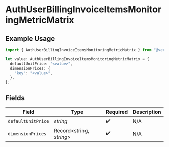 # AuthUserBillingInvoiceItemsMonitoringMetricMatrix

## Example Usage

```typescript
import { AuthUserBillingInvoiceItemsMonitoringMetricMatrix } from "@vercel/sdk/models/components";

let value: AuthUserBillingInvoiceItemsMonitoringMetricMatrix = {
  defaultUnitPrice: "<value>",
  dimensionPrices: {
    "key": "<value>",
  },
};
```

## Fields

| Field                    | Type                     | Required                 | Description              |
| ------------------------ | ------------------------ | ------------------------ | ------------------------ |
| `defaultUnitPrice`       | *string*                 | :heavy_check_mark:       | N/A                      |
| `dimensionPrices`        | Record<string, *string*> | :heavy_check_mark:       | N/A                      |
